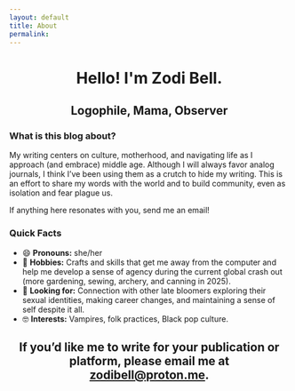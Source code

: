 ```yaml
---
layout: default
title: About
permalink:
---
```


<h1 align="center">Hello! I'm Zodi Bell.</h1>

<h2 align="center">Logophile, Mama, Observer</h2>

<div class="wrapper2">
<h3>What is this blog about?</h3>
<p>My writing centers on culture, motherhood, and navigating life as I approach (and embrace) middle age. Although I will always favor analog journals, I think I’ve been using them as a crutch to hide my writing. This is an effort to share my words with the world and to build community, even as isolation and fear plague us.</p> 
<p>If anything here resonates with you, send me an email!</p> 

<h3>Quick Facts</h3>
<ul>
    <li>😄 <strong>Pronouns:</strong> she/her</li>
    <li>👀 <strong>Hobbies:</strong> Crafts and skills that get me away from the computer and help me develop a sense of agency during the current global crash out (more gardening, sewing, archery, and canning in 2025).</li>
    <li>💞️ <strong>Looking for:</strong> Connection with other late bloomers exploring their sexual identities, making career changes, and maintaining a sense of self despite it all.</li>
    <li>🤓 <strong>Interests:</strong> Vampires, folk practices, Black pop culture.</li>
</ul>
<h2 align="center">If you’d like me to write for your publication or platform, please email me at <a href="mailto:zodibell@proton.me">zodibell@proton.me</a>.</h2>
</div>